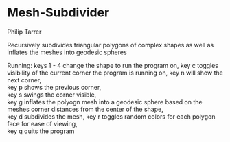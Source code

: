 # Mesh-Subdivider
Philip Tarrer

Recursively subdivides triangular polygons of complex shapes as well as inflates the meshes into geodesic spheres 

Running:
keys 1 - 4 change the shape to run the program on, 
key c toggles visibility of the current corner the program is running on, 
key n will show the next corner,  
key p shows the previous corner,  
key s swings the corner visible,  
key g inflates the polyogn mesh into a geodesic sphere based on the meshes corner distances from the center of the shape,  
key d subdivides the mesh, 
key r toggles random colors for each polygon face for ease of viewing,  
key q quits the program 

